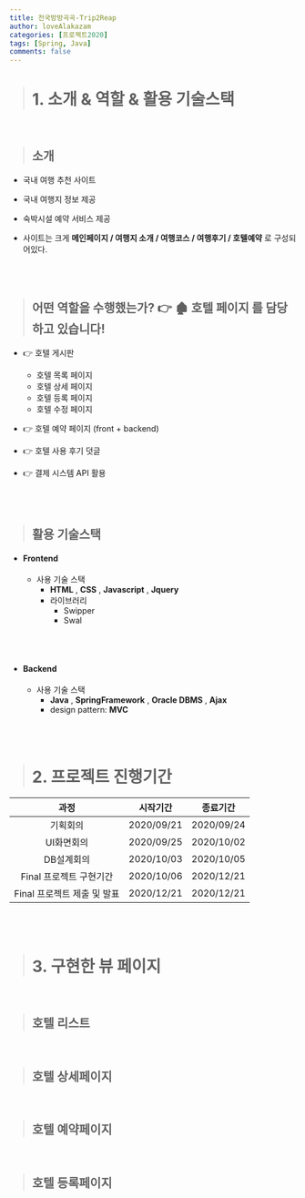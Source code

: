 ```yaml
---
title: 전국방방곡곡-Trip2Reap
author: loveAlakazam
categories: [프로젝트2020]
tags: [Spring, Java]
comments: false
---
```


> # 1. 소개 & 역할 & 활용 기술스택

<br>

> ## 소개

- 국내 여행 추천 사이트
- 국내 여행지 정보 제공
- 숙박시설 예약 서비스 제공

- 사이트는 크게 **메인페이지 / 여행지 소개 / 여행코스 / 여행후기 / 호텔예약** 로 구성되어있다.

<br><br>

> ## 어떤 역할을 수행했는가? 👉 🏚 **호텔 페이지** 를 담당하고 있습니다!

- 👉 호텔 게시판

  - 호텔 목록 페이지
  - 호텔 상세 페이지
  - 호텔 등록 페이지
  - 호텔 수정 페이지

- 👉 호텔 예약 페이지 (front + backend)
- 👉 호텔 사용 후기 덧글
- 👉 결제 시스템 API 활용

<br><br>

> ## 활용 기술스택

- #### Frontend

  - 사용 기술 스택
    - **HTML** , **CSS** , **Javascript** , **Jquery**
    - 라이브러리
      - Swipper
      - Swal

  <br><br>

- #### Backend

  - 사용 기술 스택
    - **Java** , **SpringFramework** , **Oracle DBMS** , **Ajax**
    - design pattern: **MVC**

<br><br>

> # 2. 프로젝트 진행기간

|            과정             |  시작기간  |  종료기간  |
| :-------------------------: | :--------: | :--------: |
|          기획회의           | 2020/09/21 | 2020/09/24 |
|         UI화면회의          | 2020/09/25 | 2020/10/02 |
|         DB설계회의          | 2020/10/03 | 2020/10/05 |
|   Final 프로젝트 구현기간   | 2020/10/06 | 2020/12/21 |
| Final 프로젝트 제출 및 발표 | 2020/12/21 | 2020/12/21 |

<br><br>

> # 3. 구현한 뷰 페이지

<br>

> ## 호텔 리스트

<br>

> ## 호텔 상세페이지

<br>

> ## 호텔 예약페이지

<br>

> ## 호텔 등록페이지

<br>

<br><br>
